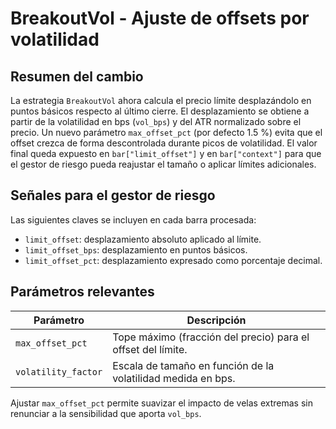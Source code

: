 # BreakoutVol - Ajuste de offsets por volatilidad

## Resumen del cambio

La estrategia `BreakoutVol` ahora calcula el precio límite desplazándolo en
puntos básicos respecto al último cierre.  El desplazamiento se obtiene a partir
de la volatilidad en bps (`vol_bps`) y del ATR normalizado sobre el precio.  Un
nuevo parámetro `max_offset_pct` (por defecto 1.5 %) evita que el offset crezca
de forma descontrolada durante picos de volatilidad.  El valor final queda
expuesto en `bar["limit_offset"]` y en `bar["context"]` para que el gestor de
riesgo pueda reajustar el tamaño o aplicar límites adicionales.

## Señales para el gestor de riesgo

Las siguientes claves se incluyen en cada barra procesada:

- `limit_offset`: desplazamiento absoluto aplicado al límite.
- `limit_offset_bps`: desplazamiento en puntos básicos.
- `limit_offset_pct`: desplazamiento expresado como porcentaje decimal.

## Parámetros relevantes

| Parámetro          | Descripción                                                        |
|--------------------|--------------------------------------------------------------------|
| `max_offset_pct`   | Tope máximo (fracción del precio) para el offset del límite.       |
| `volatility_factor`| Escala de tamaño en función de la volatilidad medida en bps.       |

Ajustar `max_offset_pct` permite suavizar el impacto de velas extremas sin
renunciar a la sensibilidad que aporta `vol_bps`.

